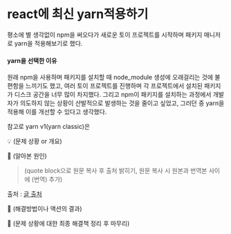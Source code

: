 # react에 최신 yarn적용하기

평소에 별 생각없이 npm을 써오다가 새로운 토이 프로젝트를 시작하며 패키지 매니저로 yarn을 적용해보기로 했다.

#### yarn을 선택한 이유

원래 npm을 사용하며 패키지를 설치할 때 node_module 생성에 오래걸리는 것에 불편함을 느끼기도 했고, 여러 토이 프로젝트를 진행하며 각 프로젝트에서 설치된 패키지가 디스크 공간을 너무 많이 차지했다. 그리고 npm이 패키지를 설치하는 과정에서 개발자가 의도하지 않는 상황이 산발적으로 발생하는 것을 줄이고 싶었고, 그러던 중 yarn을 적용해 이를 개선할 수 있다고 생각했다.

참고로 yarn v1(yarn classic)은 



💡 (문제 상황 or 개요)

📕 (알아본 원인)

> (quote block으로 원문 복사 후 출처 밝히기, 원문 복사 시 원본과 번역본 사이에 (번역) 추가)

출처 : [글 출처](주소)

🔑 (해결방법이나 액션의 결과)

🧵 (문제 상황에 대한 최종 해결책 정리 후 마무리)
